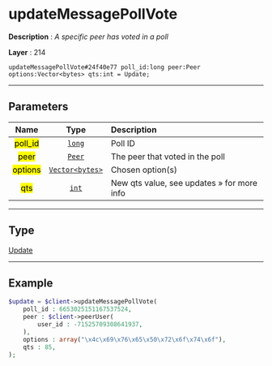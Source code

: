 # updateMessagePollVote

**Description** : *A specific peer has voted in a poll*

**Layer** : 214

```tl
updateMessagePollVote#24f40e77 poll_id:long peer:Peer options:Vector<bytes> qts:int = Update;
```

---

## Parameters

| Name | Type | Description |
| :---: | :---: | :--- |
| <mark>poll_id</mark> | [`long`](type/long) | Poll ID |
| <mark>peer</mark> | [`Peer`](type/Peer) | The peer that voted in the poll |
| <mark>options</mark> | [`Vector<bytes>`](type/bytes) | Chosen option(s) |
| <mark>qts</mark> | [`int`](type/int) | New qts value, see updates » for more info |

---

## Type

[Update](type/Update)

---

## Example

```php
$update = $client->updateMessagePollVote(
	poll_id : 6653025151167537524,
	peer : $client->peerUser(
		user_id : -71525709308641937,
	),
	options : array("\x4c\x69\x76\x65\x50\x72\x6f\x74\x6f"),
	qts : 85,
);
```